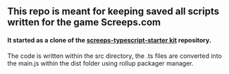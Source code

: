 ## This repo is meant for keeping saved all scripts written for the game Screeps.com


#### It started as a clone of the [screeps-typescript-starter kit](https://github.com/screepers/screeps-typescript-starter)  repository.

The code is written within the src directory, the .ts files are converted into the main.js within the dist folder using rollup packager manager.